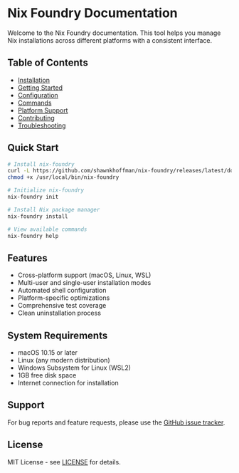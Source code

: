 # Nix Foundry Documentation

Welcome to the Nix Foundry documentation. This tool helps you manage Nix installations across different platforms with a consistent interface.

## Table of Contents

- [Installation](installation.md)
- [Getting Started](getting-started.md)
- [Configuration](configuration.md)
- [Commands](commands.md)
- [Platform Support](platform-support.md)
- [Contributing](contributing.md)
- [Troubleshooting](troubleshooting.md)

## Quick Start

```bash
# Install nix-foundry
curl -L https://github.com/shawnkhoffman/nix-foundry/releases/latest/download/nix-foundry-$(uname -s | tr '[:upper:]' '[:lower:]')-$(uname -m) -o /usr/local/bin/nix-foundry
chmod +x /usr/local/bin/nix-foundry

# Initialize nix-foundry
nix-foundry init

# Install Nix package manager
nix-foundry install

# View available commands
nix-foundry help
```

## Features

- Cross-platform support (macOS, Linux, WSL)
- Multi-user and single-user installation modes
- Automated shell configuration
- Platform-specific optimizations
- Comprehensive test coverage
- Clean uninstallation process

## System Requirements

- macOS 10.15 or later
- Linux (any modern distribution)
- Windows Subsystem for Linux (WSL2)
- 1GB free disk space
- Internet connection for installation

## Support

For bug reports and feature requests, please use the [GitHub issue tracker](https://github.com/shawnkhoffman/nix-foundry/issues).

## License

MIT License - see [LICENSE](../LICENSE) for details.
